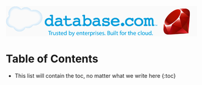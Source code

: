 ![logo](logo.png)

Table of Contents
=================

* This list will contain the toc, no matter what we write here
{:toc}
